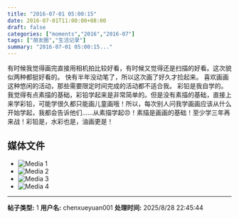 ```yaml
---
title: "2016-07-01 05:00:15"
date: 2016-07-01T11:00:00+08:00
draft: false
categories: ["moments","2016","2016-07"]
tags: ["朋友圈","生活记录"]
summary: "2016-07-01 05:00:15..."
---
```


有时候我觉得画完直接用相机拍比较好看，有时候又觉得还是扫描的好看。这次貌似两种都挺好看的。
快有半年没动笔了，所以这次画了好久才捡起来。
喜欢画画这种悠闲的活动，那些需要限定时间完成的活动都不适合我。
彩铅是我自学的。我觉得有点素描的基础，彩铅学起来是非常简单的。但是没有素描的基础，直接上来学彩铅，可能学很久都只能画儿童画哦！所以，每次别人问我学画画应该从什么开始学起，我都会告诉他们……从素描学起😠！素描是画画的基础！至少学三年再来战！彩铅是，水彩也是，油画更是！

## 媒体文件

- ![Media 1](/Moments/photos/2016-07-01/201607010500150.jpg)
- ![Media 2](/Moments/photos/2016-07-01/201607010500151.jpg)
- ![Media 3](/Moments/photos/2016-07-01/201607010500152.jpg)
- ![Media 4](/Moments/photos/2016-07-01/201607010500153.jpg)

---

**帖子类型:** 1
**用户名:** chenxueyuan001
**处理时间:** 2025/8/28 22:45:44